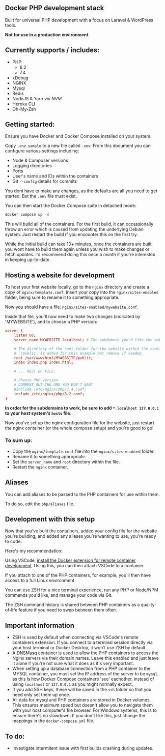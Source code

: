 ## Docker PHP development stack

Built for universal PHP development with a focus on Laravel & WordPress tools.

**Not for use in a production environment**

## Currently supports / includes:

- PHP:
  - 8.2
  - 7.4
- xDebug
- NGINX
- Mysql
- Redis
- NodeJS & Yarn *via NVM*
- Heroku CLI
- Oh-My-Zsh

## Getting started:

Ensure you have Docker and Docker Compose installed on your system.

Copy `.env.sample` to a new file called `.env`. From this document you can configure various settings including:

- Node & Composer versions
- Logging directories
- Ports
- User's name and IDs within the containers
- Git `--config` details for commits

You dont have to make any changes, as the defaults are all you need to get started. But the `.env` file must exist.

You can then start the Docker Compose suite in detached mode:

```bash
docker compose up -d
```

This will build all of the containers. For the first build, it can occassionally throw an error which is caused from updating the underlying Debian system. Just restart the build if you encounter this on the first try.

While the initial build can take 10+ minutes, once the containers are built you wont have to build them again unless you wish to make changes or fetch updates. I'd recommend doing this once a month if you're interested in keeping up-to-date.

## Hosting a website for development

To host your first website locally, go to the `nginx` directory and create a copy of `nginx/template.conf`. Insert your copy into the `nginx/sites-enabled` folder, being sure to rename it to something appropriate.

Now you should have a file: `nginx/sites-enabled/mywebsite.conf`.

Inside that file, you'll now need to make two changes (indicated by 'MYWEBSITE'), and to choose a PHP version:

```conf
server {
    listen 80;
    server_name MYWEBSITE.localhost; # The subdomain you'd like the website use

    # The directory of the root folder for the website within the container.
    # `/public` is added for this example but remove if needed.
    root /var/www/html/MYWEBSITE/public;
    index index.php index.html;

	# ... REST OF FILE

    # Choose PHP version
	# COMMENT OUT THE ONE YOU DON'T WANT
    #include /etc/nginx/php/7.4.conf;
    include /etc/nginx/php/8.2.conf;
}
```

**In order for the subdomains to work, be sure to add `*.localhost 127.0.0.1` to your host system's `hosts` file.**

Now you've set up the nginx configuration file for the website, just restart the nginx container (or the whole compose setup) and you're good to go!

### To sum up:

- Copy the `nginx/template.conf` file into the `nginx/sites-enabled` folder.
- Rename it to something appropriate.
- Set the `server_name` and `root` directory within the file.
- Restart the `nginx` container.

## Aliases

You can add aliases to be passed to the PHP containers for use within them.

To do so, edit the `php/aliases` file.

## Development with this setup

Now that you've built the containers, added your config file for the website you're building, and added any aliases you're wanting to use, you're ready to code.

Here's my recommendation:

Using VSCode, [install the Docker extension for remote container development](https://code.visualstudio.com/docs/devcontainers/containers). Using this, you can then attach VSCode to a container.

If you attach to one of the PHP containers, for example, you'll then have access to a full Linux environment.

You can use ZSH for a nice terminal experience, run any PHP or Node/NPM commands you'd like, and manage your code via Git.

The ZSH command history is shared between PHP containers as a quality-of-life feature if you need to swap between them often.

## Important information

- ZSH is used by default when connecting via VSCode's remote containers extension. If you connect to a terminal session directly via your host terminal or Docker Desktop, it won't use ZSH by default.
- A DNSMasq container is used to allow the PHP containers to access the Nginx servers via their domain names. Leave this enabled and just leave it alone if you're not sure what it does as it's very important.
- When setting up a database connection from a PHP container to the MYSQL container, you must set the IP address of the server to be `mysql`, as this is how Docker Compose containers 'see' eachother, instead of using `localhost` or `127.0.0.1` as you might normally expect.
- If you add SSH keys, these will be saved in the `ssh` folder so that you need only set them up once.
- All data for mysql and PHP containers are stored in Docker volumes. This ensures maximum speed but doesn't allow you to navigate them with your host computer's file browser. For Windows systems, this is to ensure there's no slowdown. If you don't like this, just change the mappings in the `docker-compose.yml` file.

## To do:

- Investigate intermitent issue with first builds crashing during updates.
